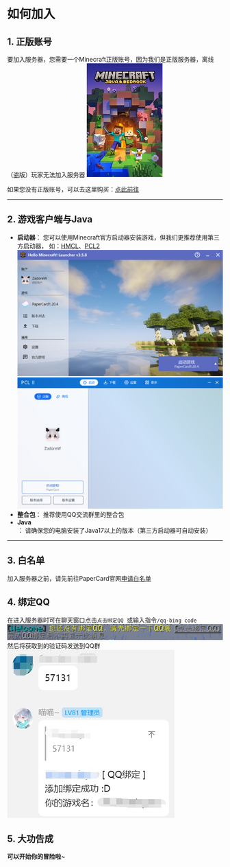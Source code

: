 # 如何加入
## 1. 正版账号
要加入服务器，您需要一个Minecraft正版账号，因为我们是正版服务器，离线（盗版）玩家无法加入服务器 
![](/picture/mc.jpg)

如果您没有正版账号，可以去这里购买：[点此前往](https://www.xbox.com/zh-CN/games/store/minecraft-java-bedrock-edition-for-pc/9NXP44L49SHJ/0010)

---
## 2. 游戏客户端与Java
- **启动器**： 
您可以使用Minecraft官方启动器安装游戏，但我们更推荐使用第三方启动器， 如：[HMCL](https://hmcl.huangyuhui.net/)、[PCL2](https://afdian.net/a/LTCat?tab=home)
![hmcl](/picture/hmcl.png)
![pcl2](/picture/pcl2.png)
- **整合包**：
推荐使用QQ交流群里的整合包
- **Java**：
请确保您的电脑安装了Java17以上的版本（第三方启动器可自动安装）

---
## 3. 白名单
加入服务器之前，请先前往PaperCard官网[申请白名单](https://paper-card.cn/whitelist)

## 4. 绑定QQ
在进入服务器时可在聊天窗口点击`点击绑定QQ`&nbsp;&nbsp;或输入指令`/qq-bing code`&nbsp;&nbsp;  
![](/picture/qqbind.png)
然后将获取到的验证码发送到QQ群
![](/picture/qqbind2.png)
## 5. 大功告成
**可以开始你的冒险啦~**